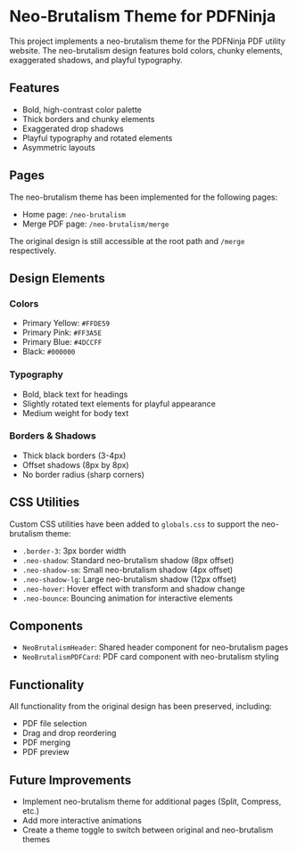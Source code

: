 # Neo-Brutalism Theme for PDFNinja

This project implements a neo-brutalism theme for the PDFNinja PDF utility website. The neo-brutalism design features bold colors, chunky elements, exaggerated shadows, and playful typography.

## Features

- Bold, high-contrast color palette
- Thick borders and chunky elements
- Exaggerated drop shadows
- Playful typography and rotated elements
- Asymmetric layouts

## Pages

The neo-brutalism theme has been implemented for the following pages:

- Home page: `/neo-brutalism`
- Merge PDF page: `/neo-brutalism/merge`

The original design is still accessible at the root path and `/merge` respectively.

## Design Elements

### Colors

- Primary Yellow: `#FFDE59`
- Primary Pink: `#FF3A5E`
- Primary Blue: `#4DCCFF`
- Black: `#000000`

### Typography

- Bold, black text for headings
- Slightly rotated text elements for playful appearance
- Medium weight for body text

### Borders & Shadows

- Thick black borders (3-4px)
- Offset shadows (8px by 8px)
- No border radius (sharp corners)

## CSS Utilities

Custom CSS utilities have been added to `globals.css` to support the neo-brutalism theme:

- `.border-3`: 3px border width
- `.neo-shadow`: Standard neo-brutalism shadow (8px offset)
- `.neo-shadow-sm`: Small neo-brutalism shadow (4px offset)
- `.neo-shadow-lg`: Large neo-brutalism shadow (12px offset)
- `.neo-hover`: Hover effect with transform and shadow change
- `.neo-bounce`: Bouncing animation for interactive elements

## Components

- `NeoBrutalismHeader`: Shared header component for neo-brutalism pages
- `NeoBrutalismPDFCard`: PDF card component with neo-brutalism styling

## Functionality

All functionality from the original design has been preserved, including:

- PDF file selection
- Drag and drop reordering
- PDF merging
- PDF preview

## Future Improvements

- Implement neo-brutalism theme for additional pages (Split, Compress, etc.)
- Add more interactive animations
- Create a theme toggle to switch between original and neo-brutalism themes
